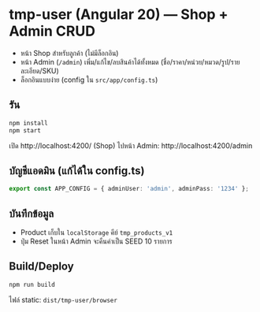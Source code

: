 # tmp-user (Angular 20) — Shop + Admin CRUD
- หน้า Shop สำหรับลูกค้า (ไม่มีล็อกอิน)
- หน้า Admin (`/admin`) เพิ่ม/แก้ไข/ลบสินค้าได้ทั้งหมด (ชื่อ/ราคา/หน่วย/หมวด/รูป/รายละเอียด/SKU)
- ล็อกอินแบบง่าย (config ใน `src/app/config.ts`)

## รัน
```bash
npm install
npm start
```
เปิด http://localhost:4200/ (Shop)
ไปหน้า Admin: http://localhost:4200/admin

## บัญชีแอดมิน (แก้ได้ใน config.ts)
```ts
export const APP_CONFIG = { adminUser: 'admin', adminPass: '1234' };
```

## บันทึกข้อมูล
- Product เก็บใน `localStorage` คีย์ `tmp_products_v1`
- ปุ่ม Reset ในหน้า Admin จะคืนค่าเป็น SEED 10 รายการ

## Build/Deploy
```bash
npm run build
```
ไฟล์ static: `dist/tmp-user/browser`
